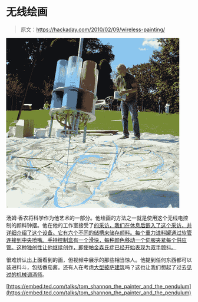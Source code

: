 # 无线绘画

> 原文：<https://hackaday.com/2010/02/09/wireless-painting/>

![](img/8a1bb3872d4e2cb445e84712e2dd018c.png "tom_shannon-rc-paint")

汤姆·香农将科学作为他艺术的一部分。他绘画的方法之一就是使用这个无线电控制的颜料钟摆。他在他的工作室接受了[的采访，我们在休息后嵌入了这个采访，并详细介绍了这个设备。它有六个不同的储槽来储存颜料。每个重力进料罐通过软管连接到中央喷嘴。手持控制盒有一个滑块，每种颜色移动一个伺服夹紧每个供应管。这种独创性让他继续创作，即使帕金森氏症已经开始表现为双手颤抖。](http://www.ted.com/talks/tom_shannon_the_painter_and_the_pendulum.html)

很难辨认出上面看到的画，但视频中展示的那些相当惊人。他提到任何东西都可以装进料斗，包括番茄酱。还有人在考虑[大型披萨建筑](http://hackaday.com/2010/02/03/print-your-own-pizza/)吗？这也让我们想起了过去[见过的](http://hackaday.com/2009/02/24/bar2d2-gets-automated/)[机械调酒师](http://hackaday.com/2009/12/07/simple-liquid-dispenser-for-auto-cocktails/)。

[https://embed.ted.com/talks/tom_shannon_the_painter_and_the_pendulum](https://embed.ted.com/talks/tom_shannon_the_painter_and_the_pendulum)
